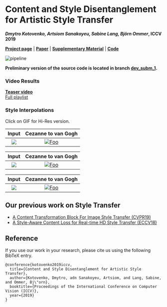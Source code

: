 # Content and Style Disentanglement for Artistic Style Transfer
***Dmytro Kotovenko, Artsiom Sanakoyeu, Sabine Lang, Björn Ommer*,  ICCV 2019**

[**Project page**](https://compvis.github.io/content-style-disentangled-ST/) | 
[**Paper**](https://compvis.github.io/content-style-disentangled-ST/paper.pdf) | 
[**Supplementary Material**](https://compvis.github.io/content-style-disentangled-ST/Content_and_Style_Disentanglement_for_Artistic_Style_Transfer_ICCV19_supplementary.pdf) |
[**Code**](tree/dev_subm_1)

![pipeline](https://github.com/CompVis/content-style-disentangled-ST/blob/gh-pages/images/pipeline_5x_v3_cropped.jpg "Method pipeline")

**Preliminary version of the source code is located in branch [dev_subm_1](https://github.com/CompVis/content-style-disentangled-ST/tree/dev_subm_1).** 

### Video Results   

[**Teaser video**](https://www.youtube.com/embed/KN_WTcQBUsU)    
[Full playlist](https://www.youtube.com/playlist?list=PLPXplX5Y1SzGOxo22bqZjV1V-_LgcmLnT)


### Style Interpolations
Click on GIF for Hi-Res version.  

Input             |  Cezanne to van Gogh
:-------------------------:|:-------------------------:
![](https://compvis.github.io/content-style-disentangled-ST/images/gif4.jpg) | [![Foo](https://compvis.github.io/content-style-disentangled-ST/images/gif4_hires_optimized_500px.gif "Hi-Res GIF")](https://compvis.github.io/content-style-disentangled-ST/images/gif4_hires_optimized.gif)


Input             |  Cezanne to van Gogh
:-------------------------:|:-------------------------:
![](https://compvis.github.io/content-style-disentangled-ST/images/gif3_500px.jpg)  |  [![Foo](https://compvis.github.io/content-style-disentangled-ST/images/gif3_hires_optimized_500px.gif "Hi-Res GIF")](https://compvis.github.io/content-style-disentangled-ST/images/gif3_hires_optimized.gif)

Input             |  Cezanne to van Gogh
:-------------------------:|:-------------------------:
![](https://compvis.github.io/content-style-disentangled-ST/images/gif7.jpg)  |  [![Foo](https://compvis.github.io/content-style-disentangled-ST/images/gif7_hires_optimized_500px.gif "Hi-Res GIF")](https://compvis.github.io/content-style-disentangled-ST/images/gif7_hires_optimized.gif)

## Our previous work on Style Transfer
- [A Content Transformation Block For Image Style Transfer (CVPR19)](https://github.com/CompVis/content-targeted-style-transfer)
- [A Style-Aware Content Loss for Real-time HD Style Transfer (ECCV18)](https://github.com/CompVis/adaptive-style-transfer)

## Reference
If you use our work in your research, please cite us using the following BibTeX entry.
```
@conference{kotovenko2019iccv,
  title={Content and Style Disentanglement for Artistic Style Transfer},
  author={Kotovenko, Dmytro, adn Sanakoyeu, Artsiom, and Lang, Sabine, and Ommer, Bj\"orn},
  booktitle={Proceedings of the International Conference on Computer Vision (ICCV)},
  year={2019}
}
```
